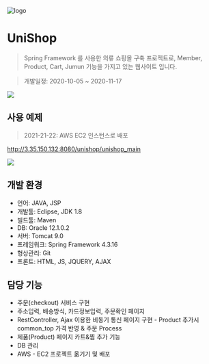 ![logo](https://user-images.githubusercontent.com/66353700/101781894-b8889480-3b3b-11eb-8264-fac2b257292d.png)
# UniShop
> Spring Framework 를 사용한 의류 쇼핑몰 구축 프로젝트로, Member, Product, Cart, Jumun 기능을 가지고 있는 웹사이트 입니다.

> 개발일정: 2020-10-05 ~ 2020-11-17



![](../header.png)


## 사용 예제

> 2021-21-22: AWS EC2 인스턴스로 배포

http://3.35.150.132:8080/unishop/unishop_main

![](UniShop.gif)


## 개발 환경 

* 언어: JAVA, JSP
* 개발툴: Eclipse, JDK 1.8
* 빌드툴: Maven
* DB: Oracle 12.1.0.2
* 서버: Tomcat 9.0
* 프레임워크: Spring Framework 4.3.16
* 형상관리: Git
* 프론트: HTML, JS, JQUERY, AJAX


## 담당 기능

* 주문(checkout) 서비스 구현
* 주소입력, 배송방식, 카드정보입력, 주문확인 페이지
* RestController, Ajax 이용한 비동기 통신 페이지 구현 - Product 추가시 common_top 가격 반영 & 주문 Process 
* 제품(Product) 페이지 카트&찜 추가 기능
* DB 관리
* AWS - EC2 프로젝트 옮기기 및 배포

